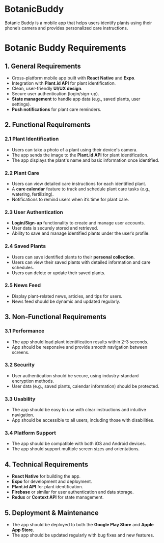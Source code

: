 # BotanicBuddy
Botanic Buddy is a mobile app that helps users identify plants using their phone’s camera and provides personalized care instructions.

# Botanic Buddy Requirements

## 1. **General Requirements**
- Cross-platform mobile app built with **React Native** and **Expo**.
- Integration with **Plant.id API** for plant identification.
- Clean, user-friendly **UI/UX design**.
- Secure user authentication (login/sign-up).
- **State management** to handle app data (e.g., saved plants, user settings).
- **Push notifications** for plant care reminders.

## 2. **Functional Requirements**

### 2.1 **Plant Identification**
- Users can take a photo of a plant using their device's camera.
- The app sends the image to the **Plant.id API** for plant identification.
- The app displays the plant's name and basic information once identified.

### 2.2 **Plant Care**
- Users can view detailed care instructions for each identified plant.
- A **care calendar** feature to track and schedule plant care tasks (e.g., watering, fertilizing).
- Notifications to remind users when it’s time for plant care.

### 2.3 **User Authentication**
- **Login/Sign-up** functionality to create and manage user accounts.
- User data is securely stored and retrieved.
- Ability to save and manage identified plants under the user’s profile.

### 2.4 **Saved Plants**
- Users can save identified plants to their **personal collection**.
- Users can view their saved plants with detailed information and care schedules.
- Users can delete or update their saved plants.

### 2.5 **News Feed**
- Display plant-related news, articles, and tips for users.
- News feed should be dynamic and updated regularly.

## 3. **Non-Functional Requirements**

### 3.1 **Performance**
- The app should load plant identification results within 2-3 seconds.
- App should be responsive and provide smooth navigation between screens.

### 3.2 **Security**
- User authentication should be secure, using industry-standard encryption methods.
- User data (e.g., saved plants, calendar information) should be protected.

### 3.3 **Usability**
- The app should be easy to use with clear instructions and intuitive navigation.
- App should be accessible to all users, including those with disabilities.

### 3.4 **Platform Support**
- The app should be compatible with both iOS and Android devices.
- The app should support multiple screen sizes and orientations.

## 4. **Technical Requirements**
- **React Native** for building the app.
- **Expo** for development and deployment.
- **Plant.id API** for plant identification.
- **Firebase** or similar for user authentication and data storage.
- **Redux** or **Context API** for state management.

## 5. **Deployment & Maintenance**
- The app should be deployed to both the **Google Play Store** and **Apple App Store**.
- The app should be updated regularly with bug fixes and new features.
